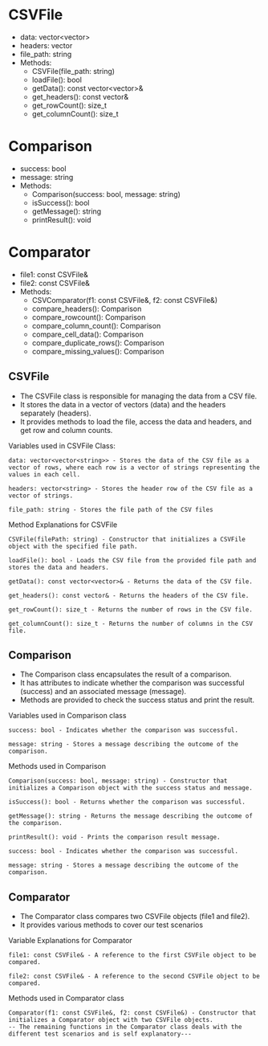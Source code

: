 # CSVFile #
- data: vector<vector<string>>
- headers: vector<string>
- file_path: string
- Methods:
    - CSVFile(file_path: string)
    - loadFile(): bool
    - getData(): const vector<vector<string>>&
    - get_headers(): const vector<string>&
    - get_rowCount(): size_t
    - get_columnCount(): size_t

# Comparison #
- success: bool
- message: string
- Methods:
    - Comparison(success: bool, message: string)
    - isSuccess(): bool
    - getMessage(): string
    - printResult(): void

# Comparator #
- file1: const CSVFile&
- file2: const CSVFile&
- Methods:
    - CSVComparator(f1: const CSVFile&, f2: const CSVFile&)
    - compare_headers(): Comparison
    - compare_rowcount(): Comparison
    - compare_column_count(): Comparison
    - compare_cell_data(): Comparison
    - compare_duplicate_rows(): Comparison
    - compare_missing_values(): Comparison

## CSVFile ##
- The CSVFile class is responsible for managing the data from a CSV file. 
- It stores the data in a vector of vectors (data) and the headers separately (headers). 
- It provides methods to load the file, access the data and headers, and get row and column counts.

Variables used in CSVFile Class:

    data: vector<vector<string>> - Stores the data of the CSV file as a vector of rows, where each row is a vector of strings representing the values in each cell.

    headers: vector<string> - Stores the header row of the CSV file as a vector of strings.

    file_path: string - Stores the file path of the CSV files

Method Explanations for CSVFile

    CSVFile(filePath: string) - Constructor that initializes a CSVFile object with the specified file path.

    loadFile(): bool - Loads the CSV file from the provided file path and stores the data and headers.

    getData(): const vector<vector>& - Returns the data of the CSV file.

    get_headers(): const vector& - Returns the headers of the CSV file.

    get_rowCount(): size_t - Returns the number of rows in the CSV file.

    get_columnCount(): size_t - Returns the number of columns in the CSV file.

## Comparison ##

- The Comparison class encapsulates the result of a comparison. 
- It has attributes to indicate whether the comparison was successful (success) and an associated message (message).
- Methods are provided to check the success status and print the result.

Variables used in Comparison class

    success: bool - Indicates whether the comparison was successful.

    message: string - Stores a message describing the outcome of the comparison.

Methods used in Comparison

    Comparison(success: bool, message: string) - Constructor that initializes a Comparison object with the success status and message.

    isSuccess(): bool - Returns whether the comparison was successful.

    getMessage(): string - Returns the message describing the outcome of the comparison.

    printResult(): void - Prints the comparison result message.

    success: bool - Indicates whether the comparison was successful.

    message: string - Stores a message describing the outcome of the comparison.

## Comparator ##

- The Comparator class compares two CSVFile objects (file1 and file2). 
- It provides various methods to cover our test scenarios 

Variable Explanations for Comparator

    file1: const CSVFile& - A reference to the first CSVFile object to be compared.

    file2: const CSVFile& - A reference to the second CSVFile object to be compared.

Methods used in Comparator class

    Comparator(f1: const CSVFile&, f2: const CSVFile&) - Constructor that initializes a Comparator object with two CSVFile objects.
    -- The remaining functions in the Comparator class deals with the different test scenarios and is self explanatory---